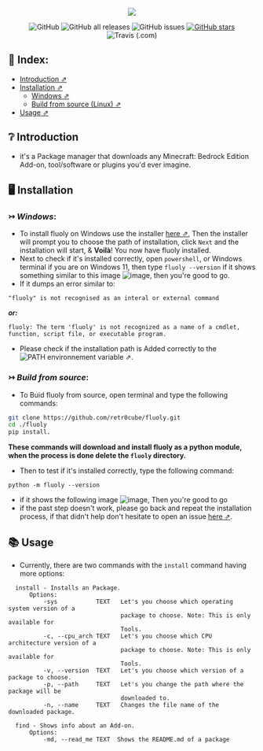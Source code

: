 
<p align="center">
  <img src="https://user-images.githubusercontent.com/61835816/145718141-78fe305a-0017-4539-bd02-3dd5c1f5a51a.png"/>
</p>


<div align="center">
 <img alt="GitHub" src="https://img.shields.io/github/license/retr0cube/fluoly?logo=github&style=for-the-badge">
 <img alt="GitHub all releases" src="https://img.shields.io/github/downloads/retr0cube/fluoly/total?color=gree&logo=Markdown&style=for-the-badge"> 
 <img alt="GitHub issues" src="https://img.shields.io/github/issues/retr0cube/fluoly?color=yellow&logo=GitHub%20Actions&logoColor=white&style=for-the-badge">
 <a href="https://github.com/retr0cube/fluoly/stargazers"><img alt="GitHub stars" src="https://img.shields.io/github/stars/retr0cube/fluoly?logo=Riseup&style=for-the-badge"></a>
  <img alt="Travis (.com)" src="https://img.shields.io/travis/com/retr0cube/fluoly?logo=travis&logoColor=white&style=for-the-badge">
</div>



## 🔖 Index:
- [Introduction ⇗](https://github.com/retr0cube/fluoly#-introduction)
- [Installation ⇗](https://github.com/retr0cube/fluoly#-installation)
     - [Windows ⇗](https://github.com/retr0cube/fluoly#-windows)
     - [Build from source (Linux) ⇗](https://github.com/retr0cube/fluoly#-build-from-source)
- [Usage ⇗](https://github.com/retr0cube/fluoly#-usage)
## ❔ Introduction
- it's a Package manager that downloads any Minecraft: Bedrock Edition Add-on, tool/software or plugins you'd ever imagine.
## 🖥 Installation
###  ↣ _Windows_:
- To install fluoly on Windows use the installer [here ⇗](https://github.com/retr0cube/fluoly/releases/latest),
  Then the installer will prompt you to choose the path of installation, click `Next` and the installation will start, & **Voilà**! You now have fluoly installed.
- Next to check if it's installed correctly, open `powershell`, or Windows terminal if you are on Windows 11, then type `fluoly --version` if it shows something similar to this image ![image](https://user-images.githubusercontent.com/61835816/145718519-aa54831b-9a57-4bb6-b52a-1bf53c20db08.png), then you're good to go. 
- If it dumps an error similar to: 
```
"fluoly" is not recognised as an interal or external command
```
***or:***
```
fluoly: The term 'fluoly' is not recognized as a name of a cmdlet, function, script file, or executable program.
```
- Please check if the installation path is Added correctly to the ![PATH environnement variable ⇗]("https://www.architectryan.com/2018/08/31/how-to-change-environment-variables-on-windows-10").

### ↣ _Build from source_:
- To Buid fluoly from source, open terminal and type the following commands:
```bash
git clone https://github.com/retr0cube/fluoly.git
cd ./fluoly
pip install.
```
**These commands will download and install fluoly as a python module, when the process is done delete the `fluoly` directory.**

- Then to test if it's installed correctly, type the following command:
```
python -m fluoly --version
```
- if it shows the following image ![image](https://user-images.githubusercontent.com/61835816/145718519-aa54831b-9a57-4bb6-b52a-1bf53c20db08.png), Then you're good to go 
- if the past step doesn't work, please go back and repeat the installation process, if that didn't help don't hesitate to open an issue [here ⇗](https://github.com/retr0cube/fluoly/issues). 

## 📚 Usage
- Currently, there are two commands with the `install` command having more options: 
```
  install - Installs an Package.
      Options:
          -sys           TEXT   Let's you choose which operating system version of a
                                package to choose. Note: This is only available for
                                Tools.
          -c, --cpu_arch TEXT   Let's you choose which CPU architecture version of a
                                package to choose. Note: This is only available for
                                Tools.
          -v, --version  TEXT   Let's you choose which version of a package to choose.
          -p, --path     TEXT   Let's you change the path where the package will be
                                downloaded to.
          -n, --name     TEXT   Changes the file name of the downloaded package.
```

```
  find - Shows info about an Add-on. 
      Options:
          -md, --read_me TEXT  Shows the README.md of a package
  
```

